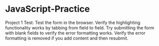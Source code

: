 # JavaScript-Practice
Project 1 Test: 
Test the form in the browser. Verify the highlighting functionality works by tabbing from field to field. Try submitting the form with blank fields to verify the error formatting works. Verify the error formatting is removed if you add content and then resubmit.

